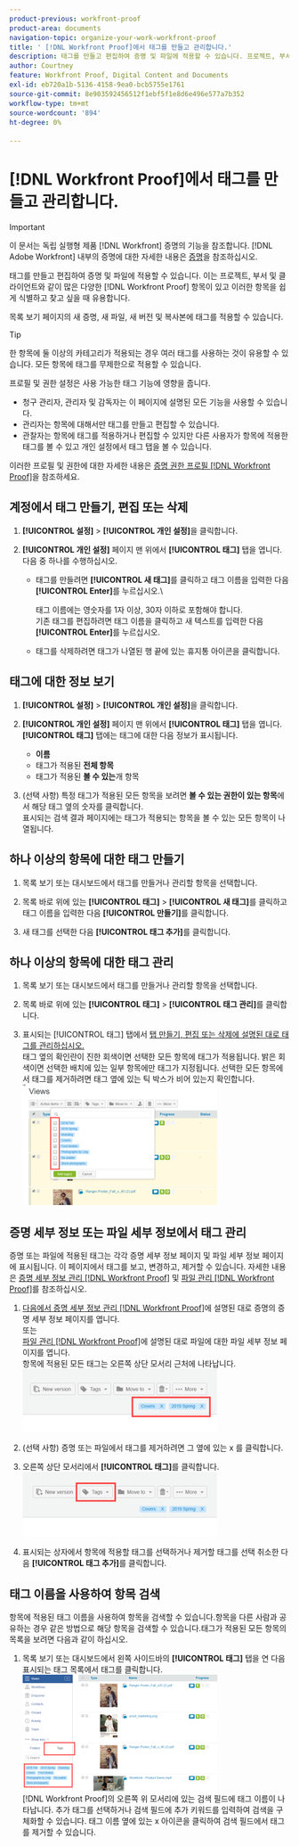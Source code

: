 ```yaml
---
product-previous: workfront-proof
product-area: documents
navigation-topic: organize-your-work-workfront-proof
title: ' [!DNL Workfront Proof]에서 태그를 만들고 관리합니다.'
description: 태그를 만들고 편집하여 증명 및 파일에 적용할 수 있습니다. 프로젝트, 부서 및 클라이언트와 같이 서로 다른 [!DNL Workfront Proof] 개의 항목이 많고 이러한 항목을 쉽게 식별하고 찾고 싶을 때 유용합니다.
author: Courtney
feature: Workfront Proof, Digital Content and Documents
exl-id: eb720a1b-5136-4158-9ea0-bcb5755e1761
source-git-commit: 8e903592456512f1ebf5f1e8d6e496e577a7b352
workflow-type: tm+mt
source-wordcount: '894'
ht-degree: 0%

---
```


# [!DNL Workfront Proof]에서 태그를 만들고 관리합니다.

>[!IMPORTANT]
>
>이 문서는 독립 실행형 제품 [!DNL Workfront] 증명의 기능을 참조합니다. [!DNL Adobe Workfront] 내부의 증명에 대한 자세한 내용은 [증명](../../../review-and-approve-work/proofing/proofing.md)을 참조하십시오.

태그를 만들고 편집하여 증명 및 파일에 적용할 수 있습니다. 이는 프로젝트, 부서 및 클라이언트와 같이 많은 다양한 [!DNL Workfront Proof] 항목이 있고 이러한 항목을 쉽게 식별하고 찾고 싶을 때 유용합니다.

목록 보기 페이지의 새 증명, 새 파일, 새 버전 및 복사본에 태그를 적용할 수 있습니다.

>[!TIP]
>
>한 항목에 둘 이상의 카테고리가 적용되는 경우 여러 태그를 사용하는 것이 유용할 수 있습니다. 모든 항목에 태그를 무제한으로 적용할 수 있습니다.

프로필 및 권한 설정은 사용 가능한 태그 기능에 영향을 줍니다.

* 청구 관리자, 관리자 및 감독자는 이 페이지에 설명된 모든 기능을 사용할 수 있습니다.
* 관리자는 항목에 대해서만 태그를 만들고 편집할 수 있습니다.
* 관찰자는 항목에 태그를 적용하거나 편집할 수 있지만 다른 사용자가 항목에 적용한 태그를 볼 수 있고 개인 설정에서 태그 탭을 볼 수 있습니다.

이러한 프로필 및 권한에 대한 자세한 내용은 [증명 권한 프로필 [!DNL Workfront Proof]](../../../workfront-proof/wp-acct-admin/account-settings/proof-perm-profiles-in-wp.md)을 참조하세요.

## 계정에서 태그 만들기, 편집 또는 삭제

1. **[!UICONTROL 설정]** > **[!UICONTROL 개인 설정]**&#x200B;을 클릭합니다.

1. **[!UICONTROL 개인 설정]** 페이지 맨 위에서 **[!UICONTROL 태그]** 탭을 엽니다.\
   다음 중 하나를 수행하십시오.

   * 태그를 만들려면 **[!UICONTROL 새 태그]**&#x200B;를 클릭하고 태그 이름을 입력한 다음 **[!UICONTROL Enter]**&#x200B;를 누르십시오.\

     태그 이름에는 영숫자를 1자 이상, 30자 이하로 포함해야 합니다.\
      기존 태그를 편집하려면 태그 이름을 클릭하고 새 텍스트를 입력한 다음 **[!UICONTROL Enter]**&#x200B;를 누르십시오.

   * 태그를 삭제하려면 태그가 나열된 행 끝에 있는 휴지통 아이콘을 클릭합니다.

## 태그에 대한 정보 보기

1. **[!UICONTROL 설정]** > **[!UICONTROL 개인 설정]**&#x200B;을 클릭합니다.

1. **[!UICONTROL 개인 설정]** 페이지 맨 위에서 **[!UICONTROL 태그]** 탭을 엽니다.\
   **[!UICONTROL 태그]** 탭에는 태그에 대한 다음 정보가 표시됩니다.

   * **이름**
   * 태그가 적용된 **전체 항목**
   * 태그가 적용된 **볼 수 있는**&#x200B;개 항목

1. (선택 사항) 특정 태그가 적용된 모든 항목을 보려면 **볼 수 있는 권한이 있는 항목**&#x200B;에서 해당 태그 옆의 숫자를 클릭합니다.\
   표시되는 검색 결과 페이지에는 태그가 적용되는 항목을 볼 수 있는 모든 항목이 나열됩니다.

## 하나 이상의 항목에 대한 태그 만들기

1. 목록 보기 또는 대시보드에서 태그를 만들거나 관리할 항목을 선택합니다.
1. 목록 바로 위에 있는 **[!UICONTROL 태그]** > **[!UICONTROL 새 태그]**&#x200B;를 클릭하고 태그 이름을 입력한 다음 **[!UICONTROL 만들기]**&#x200B;를 클릭합니다.

1. 새 태그를 선택한 다음 **[!UICONTROL 태그 추가]**&#x200B;를 클릭합니다.

## 하나 이상의 항목에 대한 태그 관리

1. 목록 보기 또는 대시보드에서 태그를 만들거나 관리할 항목을 선택합니다.
1. 목록 바로 위에 있는 **[!UICONTROL 태그]** > **[!UICONTROL 태그 관리]**&#x200B;를 클릭합니다.

1. 표시되는 [!UICONTROL 태그] 탭에서 [탭 만들기, 편집 또는 삭제에 설명된 대로 태그를 관리하십시오.](https://support.workfront.com/knowledge/articles/115004379508/en-us?brand_id=662728&return_to=%2Fhc%2Fen-us%2Farticles%2F115004379508#CreatingEditingDeletingTag)\
   태그 옆의 확인란이 진한 회색이면 선택한 모든 항목에 태그가 적용됩니다. 밝은 회색이면 선택한 배치에 있는 일부 항목에만 태그가 지정됩니다. 선택한 모든 항목에서 태그를 제거하려면 태그 옆에 있는 틱 박스가 비어 있는지 확인합니다.\
   ![Tags_menu_-_Dark_and_light_checks.png](assets/tags-menu---dark-and-light-checks-350x217.png)

## 증명 세부 정보 또는 파일 세부 정보에서 태그 관리

증명 또는 파일에 적용된 태그는 각각 증명 세부 정보 페이지 및 파일 세부 정보 페이지에 표시됩니다. 이 페이지에서 태그를 보고, 변경하고, 제거할 수 있습니다. 자세한 내용은 [증명 세부 정보 관리 [!DNL Workfront Proof]](../../../workfront-proof/wp-work-proofsfiles/manage-your-work/manage-proof-details.md) 및 [파일 관리 [!DNL Workfront Proof]](../../../workfront-proof/wp-work-proofsfiles/manage-your-work/manage-files.md)를 참조하십시오.

1. [다음에서 증명 세부 정보 관리 [!DNL Workfront Proof]](../../../workfront-proof/wp-work-proofsfiles/manage-your-work/manage-proof-details.md)에 설명된 대로 증명의 증명 세부 정보 페이지를 엽니다.\
   또는\
   [파일 관리 [!DNL Workfront Proof]](../../../workfront-proof/wp-work-proofsfiles/manage-your-work/manage-files.md)에 설명된 대로 파일에 대한 파일 세부 정보 페이지를 엽니다.\
   항목에 적용된 모든 태그는 오른쪽 상단 모서리 근처에 나타납니다.\
   ![Tags_on_Details_page.png](assets/tags-on-details-page-350x114.png)

1. (선택 사항) 증명 또는 파일에서 태그를 제거하려면 그 옆에 있는 x 를 클릭합니다.
1. 오른쪽 상단 모서리에서 **[!UICONTROL 태그]**&#x200B;를 클릭합니다.\
   ![Tags_button_on_Details_page.png](assets/tags-button-on-details-page-350x116.png)

1. 표시되는 상자에서 항목에 적용할 태그를 선택하거나 제거할 태그를 선택 취소한 다음 **[!UICONTROL 태그 추가]**&#x200B;를 클릭합니다.

## 태그 이름을 사용하여 항목 검색

항목에 적용된 태그 이름을 사용하여 항목을 검색할 수 있습니다.항목을 다른 사람과 공유하는 경우 같은 방법으로 해당 항목을 검색할 수 있습니다.태그가 적용된 모든 항목의 목록을 보려면 다음과 같이 하십시오.

1. 목록 보기 또는 대시보드에서 왼쪽 사이드바의 **[!UICONTROL 태그]** 탭을 연 다음 표시되는 태그 목록에서 태그를 클릭합니다.\
   ![Searching_by_tag.png](assets/searching-by-tag-350x209.png)\
   [!DNL Workfront Proof]의 오른쪽 위 모서리에 있는 검색 필드에 태그 이름이 나타납니다. 추가 태그를 선택하거나 검색 필드에 추가 키워드를 입력하여 검색을 구체화할 수 있습니다. 태그 이름 옆에 있는 x 아이콘을 클릭하여 검색 필드에서 태그를 제거할 수 있습니다.
